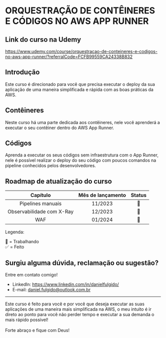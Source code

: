 # ORQUESTRAÇÃO DE CONTÊINERES E CÓDIGOS NO AWS APP RUNNER

## Link do curso na Udemy
https://www.udemy.com/course/orquestracao-de-conteineres-e-codigos-no-aws-app-runner/?referralCode=FCFB99559CA24338B832

## Introdução
Este curso é direcionado para você que precisa executar o deploy da sua aplicação de uma maneira simplificada e rápida com as boas práticas da AWS.

## Contêineres
Neste curso há uma parte dedicada aos contêineres, nele você aprenderá a executar o seu contêiner dentro do AWS App Runner.

## Códigos
Aprenda a executar os seus códigos sem infraestrutura com o App Runner, nele é possível realizar o deploy do seu código com poucos comandos na pipeline conhecidos pelos desenvolvedores.

## Roadmap de atualização do curso
Capítulo | Mês de lançamento | Status
:---: | :---: | :---:
Pipelines manuais | 11/2023 | :construction_worker:
Observabilidade com X-Ray | 12/2023 | :construction_worker:
WAF | 01/2024 | :construction_worker:

Legenda:

:construction_worker: = Trabalhando
<br>
:white_check_mark: = Feito

## Surgiu alguma dúvida, reclamação ou sugestão?
Entre em contato comigo!
* LinkedIn: https://www.linkedin.com/in/danielfulgido/
* E-mail: daniel.fulgido@outlook.com.br

---
Este curso é feito para você e por você que deseja executar as suas aplicações de uma maneira mais simplificada na AWS, o meu intuito é ir direto ao ponto para você não perder tempo e executar a sua demanda o mais rápido possível!
<br/>
<br/>
Forte abraço e fique com Deus!
